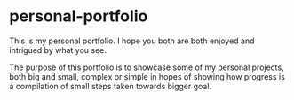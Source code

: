 # personal-portfolio
This is my personal portfolio. I hope you both are both enjoyed and intrigued by what you see.

The purpose of this portfolio is to showcase some of my personal projects, both big and small,
complex or simple in hopes of showing how progress is a compilation of small steps taken towards
bigger goal.
